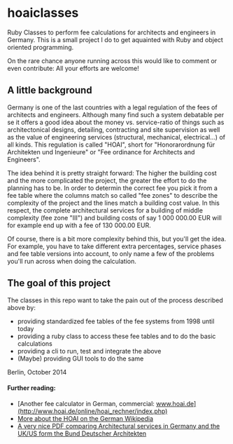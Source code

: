 hoaiclasses
===========

Ruby Classes to perform  fee calculations for architects and engineers in Germany.
This is a small project I do to get aquainted with Ruby and object oriented programming.

On the rare chance anyone running across this would like to comment or even contribute:
All your efforts are welcome!


## A little background

Germany is one of the last countries with a legal regulation of the fees of architects and engineers.
Although many find such a system debatable per se it offers a good idea about the money vs. service-ratio
of things such as architectonical designs, detailing, contracting and site supervision as well as the 
value of engineering services (structural, mechanical, electrical...) of all kinds.
This regulation is called "HOAI", short for "Honorarordnung für Architekten und Ingenieure" or 
"Fee ordinance for Architects and Engineers".

The idea behind it is pretty straight forward:
The higher the building cost and the more complicated the project, the greater 
the effort to do the planning has to be.
In order to determin the correct fee you pick it from a fee table where the columns match so called 
"fee zones" to describe the complexity of the project and the lines match a building cost value.
In this respect, the complete architectural services for a building of middle complexity (fee zone "III")
and building costs of say 1 000 000.00 EUR will for example end up with a fee of 130 000.00 EUR.

Of course, there is a bit more complexity behind this, but you'll get the idea.
For example, you have to take different extra percentages, service phases and fee table versions 
into account, to only name a few of the problems you'll run across when doing the calculation.

## The goal of this project
The classes in this repo want to take the pain out of the process described above by:
* providing standardized fee tables of the fee systems from 1998 until today
* providing a ruby class to access these fee tables and to do the basic calculations
* providing a cli to run, test and integrate the above
* (Maybe) providing GUI tools to do the same

Berlin, October 2014


#### Further reading:
* [Another fee calculator in German, commercial: www.hoai.de](http://www.hoai.de/online/hoai_rechner/index.php)
* [More about the HOAI on the German Wikipedia](http://de.wikipedia.org/wiki/Honorarordnung_für_Architekten_und_Ingenieure)
* [A very nice PDF comparing Architectural services in Germany and the UK/US form the Bund Deutscher Architekten](http://www.bda-bund.de/fileadmin/mediaFiles/Bundesverband/pdfs/CoFA_Flyer.pdf)



